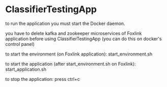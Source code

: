 # ClassifierTestingApp

to run the application you must start the Docker daemon.

you have to delete kafka and zookeeper microservices of Foxlink application before using ClassifierTestingApp
(you can do this on docker's control panel)

to start the environment (on Foxlink application):
      start_environment.sh

to start the application (after start_environment.sh on Foxlink):
      start_application.sh

to stop the application:
      press ctrl+c 
